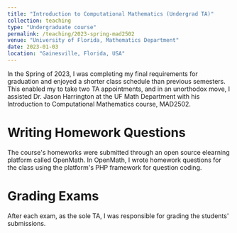 ```yaml
---
title: "Introduction to Computational Mathematics (Undergrad TA)"
collection: teaching
type: "Undergraduate course"
permalink: /teaching/2023-spring-mad2502
venue: "University of Florida, Mathematics Department"
date: 2023-01-03
location: "Gainesville, Florida, USA"
---
```


In the Spring of 2023, I was completing my final requirements for graduation and enjoyed a shorter class schedule than previous semesters.
This enabled my to take two TA appointments, and in an unorthodox move, I assisted Dr. Jason Harrington at the UF Math Department with his
Introduction to Computational Mathematics course, MAD2502.

Writing Homework Questions
======
The course's homeworks were submitted through an open source elearning platform called OpenMath.
In OpenMath, I wrote homework questions for the class using the platform's PHP framework for question coding.

Grading Exams
======
After each exam, as the sole TA, I was responsible for grading the students' submissions.
